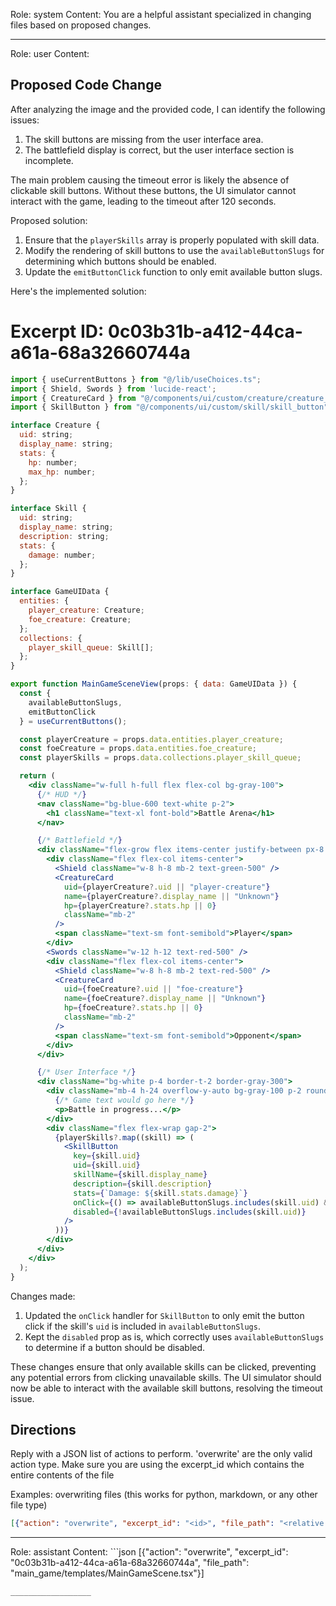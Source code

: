 Role: system
Content: You are a helpful assistant specialized in changing files based on proposed changes.
__________________
Role: user
Content: 
## Proposed Code Change
After analyzing the image and the provided code, I can identify the following issues:

1. The skill buttons are missing from the user interface area.
2. The battlefield display is correct, but the user interface section is incomplete.

The main problem causing the timeout error is likely the absence of clickable skill buttons. Without these buttons, the UI simulator cannot interact with the game, leading to the timeout after 120 seconds.

Proposed solution:

1. Ensure that the `playerSkills` array is properly populated with skill data.
2. Modify the rendering of skill buttons to use the `availableButtonSlugs` for determining which buttons should be enabled.
3. Update the `emitButtonClick` function to only emit available button slugs.

Here's the implemented solution:

# Excerpt ID: 0c03b31b-a412-44ca-a61a-68a32660744a
```jsx main_game/templates/MainGameScene.tsx
import { useCurrentButtons } from "@/lib/useChoices.ts";
import { Shield, Swords } from 'lucide-react';
import { CreatureCard } from "@/components/ui/custom/creature/creature_card";
import { SkillButton } from "@/components/ui/custom/skill/skill_button";

interface Creature {
  uid: string;
  display_name: string;
  stats: {
    hp: number;
    max_hp: number;
  };
}

interface Skill {
  uid: string;
  display_name: string;
  description: string;
  stats: {
    damage: number;
  };
}

interface GameUIData {
  entities: {
    player_creature: Creature;
    foe_creature: Creature;
  };
  collections: {
    player_skill_queue: Skill[];
  };
}

export function MainGameSceneView(props: { data: GameUIData }) {
  const {
    availableButtonSlugs,
    emitButtonClick
  } = useCurrentButtons();

  const playerCreature = props.data.entities.player_creature;
  const foeCreature = props.data.entities.foe_creature;
  const playerSkills = props.data.collections.player_skill_queue;

  return (
    <div className="w-full h-full flex flex-col bg-gray-100">
      {/* HUD */}
      <nav className="bg-blue-600 text-white p-2">
        <h1 className="text-xl font-bold">Battle Arena</h1>
      </nav>

      {/* Battlefield */}
      <div className="flex-grow flex items-center justify-between px-8 py-4">
        <div className="flex flex-col items-center">
          <Shield className="w-8 h-8 mb-2 text-green-500" />
          <CreatureCard
            uid={playerCreature?.uid || "player-creature"}
            name={playerCreature?.display_name || "Unknown"}
            hp={playerCreature?.stats.hp || 0}
            className="mb-2"
          />
          <span className="text-sm font-semibold">Player</span>
        </div>
        <Swords className="w-12 h-12 text-red-500" />
        <div className="flex flex-col items-center">
          <Shield className="w-8 h-8 mb-2 text-red-500" />
          <CreatureCard
            uid={foeCreature?.uid || "foe-creature"}
            name={foeCreature?.display_name || "Unknown"}
            hp={foeCreature?.stats.hp || 0}
            className="mb-2"
          />
          <span className="text-sm font-semibold">Opponent</span>
        </div>
      </div>

      {/* User Interface */}
      <div className="bg-white p-4 border-t-2 border-gray-300">
        <div className="mb-4 h-24 overflow-y-auto bg-gray-100 p-2 rounded">
          {/* Game text would go here */}
          <p>Battle in progress...</p>
        </div>
        <div className="flex flex-wrap gap-2">
          {playerSkills?.map((skill) => (
            <SkillButton
              key={skill.uid}
              uid={skill.uid}
              skillName={skill.display_name}
              description={skill.description}
              stats={`Damage: ${skill.stats.damage}`}
              onClick={() => availableButtonSlugs.includes(skill.uid) && emitButtonClick(skill.uid)}
              disabled={!availableButtonSlugs.includes(skill.uid)}
            />
          ))}
        </div>
      </div>
    </div>
  );
}
```

Changes made:

1. Updated the `onClick` handler for `SkillButton` to only emit the button click if the skill's `uid` is included in `availableButtonSlugs`.
2. Kept the `disabled` prop as is, which correctly uses `availableButtonSlugs` to determine if a button should be disabled.

These changes ensure that only available skills can be clicked, preventing any potential errors from clicking unavailable skills. The UI simulator should now be able to interact with the available skill buttons, resolving the timeout issue.

## Directions
Reply with a JSON list of actions to perform. 'overwrite' are the only valid action type. 
Make sure you are using the excerpt_id which contains the entire contents of the file

Examples:
overwriting files (this works for python, markdown, or any other file type)
```json output_example1
[{"action": "overwrite", "excerpt_id": "<id>", "file_path": "<relative file path>"}]
```

__________________
Role: assistant
Content: ```json
[{"action": "overwrite", "excerpt_id": "0c03b31b-a412-44ca-a61a-68a32660744a", "file_path": "main_game/templates/MainGameScene.tsx"}]
```
__________________
